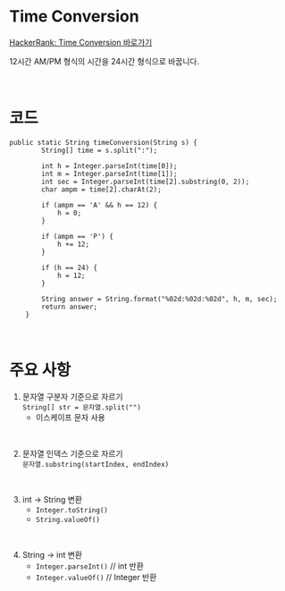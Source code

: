 # Time Conversion
[HackerRank: Time Conversion 바로가기](https://www.hackerrank.com/challenges/one-week-preparation-kit-time-conversion/problem?h_l=interview&isFullScreen=true&playlist_slugs%5B%5D%5B%5D=preparation-kits&playlist_slugs%5B%5D%5B%5D=one-week-preparation-kit&playlist_slugs%5B%5D%5B%5D=one-week-day-one)

12시간 AM/PM 형식의 시간을 24시간 형식으로 바꿉니다.

<br>

# 코드
```
public static String timeConversion(String s) {
        String[] time = s.split(":");

        int h = Integer.parseInt(time[0]);
        int m = Integer.parseInt(time[1]);
        int sec = Integer.parseInt(time[2].substring(0, 2));
        char ampm = time[2].charAt(2);
        
        if (ampm == 'A' && h == 12) {
            h = 0;
        }
        
        if (ampm == 'P') {
            h += 12;
        }
        
        if (h == 24) {
            h = 12;
        }
        
        String answer = String.format("%02d:%02d:%02d", h, m, sec);
        return answer;
    }
```

<br>

# 주요 사항
1. 문자열 구분자 기준으로 자르기  
`String[] str = 문자열.split("")`
    - 이스케이프 문자 사용

<br>

2. 문자열 인덱스 기준으로 자르기  
`문자열.substring(startIndex, endIndex)`

<br>

3. int → String 변환  
    - `Integer.toString()`  
    - `String.valueOf()`

<br>

4. String → int 변환
    - `Integer.parseInt()` // int 반환
    - `Integer.valueOf()` // Integer 반환